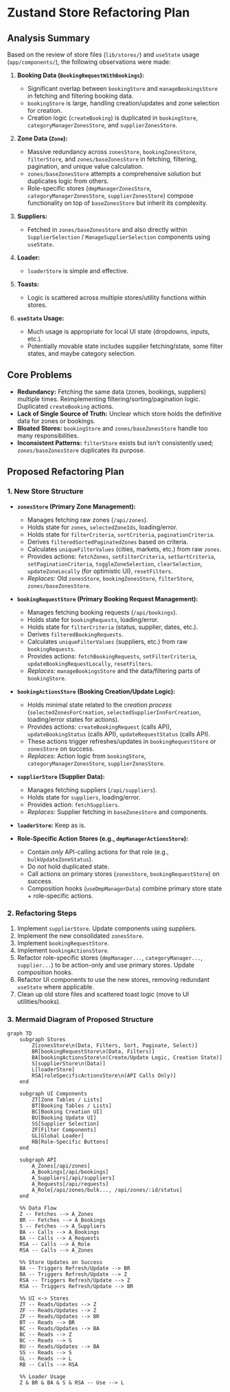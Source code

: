 # Zustand Store Refactoring Plan

## Analysis Summary

Based on the review of store files (`lib/stores/`) and `useState` usage (`app/components/`), the following observations were made:

1.  **Booking Data (`BookingRequestWithBookings`):**
    *   Significant overlap between `bookingStore` and `manageBookingsStore` in fetching and filtering booking data.
    *   `bookingStore` is large, handling creation/updates and zone selection for creation.
    *   Creation logic (`createBooking`) is duplicated in `bookingStore`, `categoryManagerZonesStore`, and `supplierZonesStore`.

2.  **Zone Data (`Zone`):**
    *   Massive redundancy across `zonesStore`, `bookingZonesStore`, `filterStore`, and `zones/baseZonesStore` in fetching, filtering, pagination, and unique value calculation.
    *   `zones/baseZonesStore` attempts a comprehensive solution but duplicates logic from others.
    *   Role-specific stores (`dmpManagerZonesStore`, `categoryManagerZonesStore`, `supplierZonesStore`) compose functionality on top of `baseZonesStore` but inherit its complexity.

3.  **Suppliers:**
    *   Fetched in `zones/baseZonesStore` and also directly within `SupplierSelection` / `ManageSupplierSelection` components using `useState`.

4.  **Loader:**
    *   `loaderStore` is simple and effective.

5.  **Toasts:**
    *   Logic is scattered across multiple stores/utility functions within stores.

6.  **`useState` Usage:**
    *   Much usage is appropriate for local UI state (dropdowns, inputs, etc.).
    *   Potentially movable state includes supplier fetching/state, some filter states, and maybe category selection.

## Core Problems

*   **Redundancy:** Fetching the same data (zones, bookings, suppliers) multiple times. Reimplementing filtering/sorting/pagination logic. Duplicated `createBooking` actions.
*   **Lack of Single Source of Truth:** Unclear which store holds the definitive data for zones or bookings.
*   **Bloated Stores:** `bookingStore` and `zones/baseZonesStore` handle too many responsibilities.
*   **Inconsistent Patterns:** `filterStore` exists but isn't consistently used; `zones/baseZonesStore` duplicates its purpose.

## Proposed Refactoring Plan

### 1. New Store Structure

*   **`zonesStore` (Primary Zone Management):**
    *   Manages fetching raw zones (`/api/zones`).
    *   Holds state for `zones`, `selectedZoneIds`, loading/error.
    *   Holds state for `filterCriteria`, `sortCriteria`, `paginationCriteria`.
    *   Derives `filteredSortedPaginatedZones` based on criteria.
    *   Calculates `uniqueFilterValues` (cities, markets, etc.) from raw `zones`.
    *   Provides actions: `fetchZones`, `setFilterCriteria`, `setSortCriteria`, `setPaginationCriteria`, `toggleZoneSelection`, `clearSelection`, `updateZoneLocally` (for optimistic UI), `resetFilters`.
    *   *Replaces:* Old `zonesStore`, `bookingZonesStore`, `filterStore`, `zones/baseZonesStore`.

*   **`bookingRequestStore` (Primary Booking Request Management):**
    *   Manages fetching booking requests (`/api/bookings`).
    *   Holds state for `bookingRequests`, loading/error.
    *   Holds state for `filterCriteria` (status, supplier, dates, etc.).
    *   Derives `filteredBookingRequests`.
    *   Calculates `uniqueFilterValues` (suppliers, etc.) from raw `bookingRequests`.
    *   Provides actions: `fetchBookingRequests`, `setFilterCriteria`, `updateBookingRequestLocally`, `resetFilters`.
    *   *Replaces:* `manageBookingsStore` and the data/filtering parts of `bookingStore`.

*   **`bookingActionsStore` (Booking Creation/Update Logic):**
    *   Holds minimal state related to the *creation process* (`selectedZonesForCreation`, `selectedSupplierInnForCreation`, loading/error states for actions).
    *   Provides actions: `createBookingRequest` (calls API), `updateBookingStatus` (calls API), `updateRequestStatus` (calls API).
    *   These actions trigger refreshes/updates in `bookingRequestStore` or `zonesStore` on success.
    *   *Replaces:* Action logic from `bookingStore`, `categoryManagerZonesStore`, `supplierZonesStore`.

*   **`supplierStore` (Supplier Data):**
    *   Manages fetching suppliers (`/api/suppliers`).
    *   Holds state for `suppliers`, loading/error.
    *   Provides action: `fetchSuppliers`.
    *   *Replaces:* Supplier fetching in `baseZonesStore` and components.

*   **`loaderStore`:** Keep as is.

*   **Role-Specific Action Stores (e.g., `dmpManagerActionsStore`):**
    *   Contain *only* API-calling actions for that role (e.g., `bulkUpdateZoneStatus`).
    *   Do *not* hold duplicated state.
    *   Call actions on primary stores (`zonesStore`, `bookingRequestStore`) on success.
    *   Composition hooks (`useDmpManagerData`) combine primary store state + role-specific actions.

### 2. Refactoring Steps

1.  Implement `supplierStore`. Update components using suppliers.
2.  Implement the new consolidated `zonesStore`.
3.  Implement `bookingRequestStore`.
4.  Implement `bookingActionsStore`.
5.  Refactor role-specific stores (`dmpManager...`, `categoryManager...`, `supplier...`) to be action-only and use primary stores. Update composition hooks.
6.  Refactor UI components to use the new stores, removing redundant `useState` where applicable.
7.  Clean up old store files and scattered toast logic (move to UI utilities/hooks).

### 3. Mermaid Diagram of Proposed Structure

```mermaid
graph TD
    subgraph Stores
        Z[zonesStore\n(Data, Filters, Sort, Paginate, Select)]
        BR[bookingRequestStore\n(Data, Filters)]
        BA[bookingActionsStore\n(Create/Update Logic, Creation State)]
        S[supplierStore\n(Data)]
        L[loaderStore]
        RSA[roleSpecificActionsStore\n(API Calls Only)]
    end

    subgraph UI Components
        ZT[Zone Tables / Lists]
        BT[Booking Tables / Lists]
        BC[Booking Creation UI]
        BU[Booking Update UI]
        SS[Supplier Selection]
        ZF[Filter Components]
        GL[Global Loader]
        RB[Role-Specific Buttons]
    end

    subgraph API
        A_Zones[/api/zones]
        A_Bookings[/api/bookings]
        A_Suppliers[/api/suppliers]
        A_Requests[/api/requests]
        A_Role[/api/zones/bulk..., /api/zones/:id/status]
    end

    %% Data Flow
    Z -- Fetches --> A_Zones
    BR -- Fetches --> A_Bookings
    S -- Fetches --> A_Suppliers
    BA -- Calls --> A_Bookings
    BA -- Calls --> A_Requests
    RSA -- Calls --> A_Role
    RSA -- Calls --> A_Zones

    %% Store Updates on Success
    BA -- Triggers Refresh/Update --> BR
    BA -- Triggers Refresh/Update --> Z
    RSA -- Triggers Refresh/Update --> Z
    RSA -- Triggers Refresh/Update --> BR

    %% UI <-> Stores
    ZT -- Reads/Updates --> Z
    ZF -- Reads/Updates --> Z
    ZF -- Reads/Updates --> BR
    BT -- Reads --> BR
    BC -- Reads/Updates --> BA
    BC -- Reads --> Z
    BC -- Reads --> S
    BU -- Reads/Updates --> BA
    SS -- Reads --> S
    GL -- Reads --> L
    RB -- Calls --> RSA

    %% Loader Usage
    Z & BR & BA & S & RSA -- Use --> L